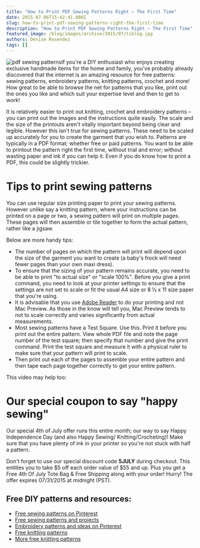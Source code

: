 ```yaml
---
title: "How to Print PDF Sewing Patterns Right – The First Time"
date: 2015-07-06T15:42:41.000Z
slug: how-to-print-pdf-sewing-patterns-right-the-first-time
description: "How to Print PDF Sewing Patterns Right – The First Time"
featured_image: /blog/images/archive/2015/07/tiblog.jpg
authors: Denise Resendez
tags: []
---
```


![pdf sewing patterns ](/blog/images/archive/2015/07/tiblog.jpg)If you're a DIY enthusiast who enjoys creating exclusive handmade items for the home and family, you've probably already discovered that the internet is an amazing resource for free patterns: sewing patterns, embroidery patterns, knitting patterns, crochet and more! How great to be able to browse the net for patterns that you like, print out the ones you like and which suit your expertise level and then to get to work!

It is relatively easier to print out knitting, crochet and embroidery patterns – you can print out the images and the instructions quite easily. The scale and the size of the printouts aren't vitally important beyond being clear and legible. However this isn't true for sewing patterns. These need to be scaled up accurately for you to create the garment that you wish to. Patterns are typically in a PDF format; whether free or paid patterns. You want to be able to printout the pattern right the first time, without trial and error; without wasting paper and ink if you can help it. Even if you do know how to print a PDF, this could be slightly trickier.

# Tips to print sewing patterns

You can use regular size printing paper to print your sewing patterns. However unlike say a knitting pattern, where your instructions can be printed on a page or two, a sewing pattern will print on multiple pages. These pages will then assemble or tile together to form the actual pattern, rather like a jigsaw.

Below are more handy tips:

* The number of pages on which the pattern will print will depend upon the size of the garment you want to create (a baby's frock will need fewer pages than your own maxi dress).
* To ensure that the sizing of your pattern remains accurate, you need to be able to print "to actual size" or "scale 100%". Before you give a print command, you need to look at your printer settings to ensure that the settings are not set to scale or fit the usual A4 size or 8 ½ x 11 size paper that you're using.
* It is advisable that you use [Adobe Reader](http://get.adobe.com/reader/) to do your printing and not Mac Preview. As those in the know will tell you, Mac Preview tends to not to scale correctly and varies significantly from actual measurements.
* Most sewing patterns have a Test Square. Use this. Print it before you print out the entire pattern. View whole PDF file and note the page number of the test square; then specify that number and give the print command. Print the test square and measure it with a physical ruler to make sure that your pattern will print to scale.
* Then print out each of the pages to assemble your entire pattern and then tape each page together correctly to get your entire pattern.

This video may help too:

# Our special coupon to say "happy sewing"

Our special 4th of July offer runs this entire month; our way to say Happy Independence Day (and also Happy Sewing/ Knitting/Crocheting)! Make sure that you have plenty of ink in your printer so you're not stuck with half a pattern.

Don't forget to use our special discount code **5JULY** during checkout. This entitles you to take $5 off each order value of $55 and up. Plus you get a Free 4th Of July Tote Bag & Free Shipping along with your order! Hurry! The offer expires 07/31/2015 at midnight (PST).

## Free DIY patterns and resources:

* [Free sewing patterns on Pinterest](https://in.pinterest.com/debycoles/free-sewing-patterns/)
* [Free sewing patterns and projects](http://www.sewingsupport.com/sewing-how-to/free-patterns-and-projects/clothing/title-page.html)
* [Embroidery patterns and ideas on Pinterest](https://in.pinterest.com/explore/embroidery-patterns-free/)
* [Free knitting patterns](http://www.yarnspirations.com/patterns.html?pattern%5Ffree=47816)
* [More free knitting patterns](http://freeknittingpatterns.lionbrand.com/)